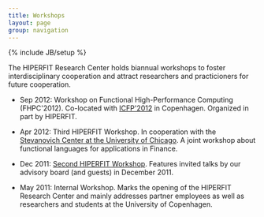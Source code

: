 ```yaml
---
title: Workshops
layout: page
group: navigation
---
```

{% include JB/setup %}

The HIPERFIT Research Center holds biannual workshops to foster
interdisciplinary cooperation and attract researchers and
practicioners for future cooperation.

* Sep 2012: Workshop on Functional High-Performance Computing
  (FHPC'2012). Co-located with
  [ICFP'2012](http://www.icfpconference.org/icfp2012/) in
  Copenhagen. Organized in part by HIPERFIT.

* Apr 2012: Third HIPERFIT Workshop. In cooperation with the
  [Stevanovich Center at the University of
  Chicago](http://stevanovichcenter.uchicago.edu/). A joint
  workshop about functional languages for applications in Finance.

* Dec 2011: [Second HIPERFIT
  Workshop](workshops/2nd-workshop.html). Features invited talks by
  our advisory board (and guests) in December 2011.

* May 2011: Internal Workshop. Marks the opening of the HIPERFIT
  Research Center and mainly addresses partner employees as well as
  researchers and students at the University of Copenhagen.


